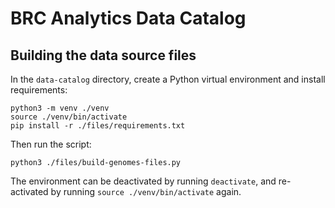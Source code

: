 # BRC Analytics Data Catalog

## Building the data source files

In the `data-catalog` directory, create a Python virtual environment and install requirements:

```shell
python3 -m venv ./venv
source ./venv/bin/activate
pip install -r ./files/requirements.txt
```

Then run the script:

```shell
python3 ./files/build-genomes-files.py
```

The environment can be deactivated by running `deactivate`, and re-activated by running `source ./venv/bin/activate` again.

